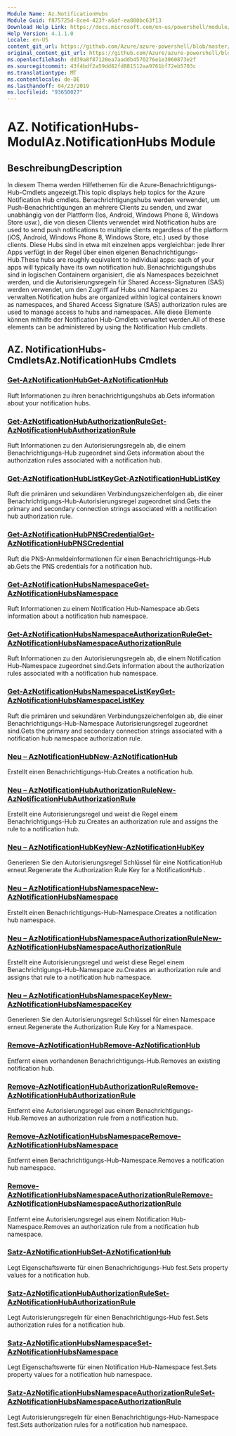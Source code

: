 ```yaml
---
Module Name: Az.NotificationHubs
Module Guid: f875725d-8ce4-423f-a6af-ea880bc63f13
Download Help Link: https://docs.microsoft.com/en-us/powershell/module/az.notificationhubs
Help Version: 4.1.1.0
Locale: en-US
content_git_url: https://github.com/Azure/azure-powershell/blob/master/src/NotificationHubs/NotificationHubs/help/Az.NotificationHubs.md
original_content_git_url: https://github.com/Azure/azure-powershell/blob/master/src/NotificationHubs/NotificationHubs/help/Az.NotificationHubs.md
ms.openlocfilehash: dd39a8f87120ea7aaddb4570276e1e3060873e2f
ms.sourcegitcommit: 43f4bdf2a59dd82fd881512aa9761bf72eb5703c
ms.translationtype: MT
ms.contentlocale: de-DE
ms.lasthandoff: 04/23/2019
ms.locfileid: "93650027"
---
```

# <span data-ttu-id="464d5-101">AZ. NotificationHubs-Modul</span><span class="sxs-lookup"><span data-stu-id="464d5-101">Az.NotificationHubs Module</span></span>
## <span data-ttu-id="464d5-102">Beschreibung</span><span class="sxs-lookup"><span data-stu-id="464d5-102">Description</span></span>
<span data-ttu-id="464d5-103">In diesem Thema werden Hilfethemen für die Azure-Benachrichtigungs-Hub-Cmdlets angezeigt.</span><span class="sxs-lookup"><span data-stu-id="464d5-103">This topic displays help topics for the Azure Notification Hub cmdlets.</span></span> <span data-ttu-id="464d5-104">Benachrichtigungshubs werden verwendet, um Push-Benachrichtigungen an mehrere Clients zu senden, und zwar unabhängig von der Plattform (Ios, Android, Windows Phone 8, Windows Store usw.), die von diesen Clients verwendet wird.</span><span class="sxs-lookup"><span data-stu-id="464d5-104">Notification hubs are used to send push notifications to multiple clients regardless of the platform (iOS, Android, Windows Phone 8, Windows Store, etc.) used by those clients.</span></span> <span data-ttu-id="464d5-105">Diese Hubs sind in etwa mit einzelnen apps vergleichbar: jede Ihrer Apps verfügt in der Regel über einen eigenen Benachrichtigungs-Hub.</span><span class="sxs-lookup"><span data-stu-id="464d5-105">These hubs are roughly equivalent to individual apps: each of your apps will typically have its own notification hub.</span></span> <span data-ttu-id="464d5-106">Benachrichtigungshubs sind in logischen Containern organisiert, die als Namespaces bezeichnet werden, und die Autorisierungsregeln für Shared Access-Signaturen (SAS) werden verwendet, um den Zugriff auf Hubs und Namespaces zu verwalten.</span><span class="sxs-lookup"><span data-stu-id="464d5-106">Notification hubs are organized within logical containers known as namespaces, and Shared Access Signature (SAS) authorization rules are used to manage access to hubs and namespaces.</span></span> <span data-ttu-id="464d5-107">Alle diese Elemente können mithilfe der Notification Hub-Cmdlets verwaltet werden.</span><span class="sxs-lookup"><span data-stu-id="464d5-107">All of these elements can be administered by using the Notification Hub cmdlets.</span></span>

## <span data-ttu-id="464d5-108">AZ. NotificationHubs-Cmdlets</span><span class="sxs-lookup"><span data-stu-id="464d5-108">Az.NotificationHubs Cmdlets</span></span>
### [<span data-ttu-id="464d5-109">Get-AzNotificationHub</span><span class="sxs-lookup"><span data-stu-id="464d5-109">Get-AzNotificationHub</span></span>](Get-AzNotificationHub.md)
<span data-ttu-id="464d5-110">Ruft Informationen zu ihren benachrichtigungshubs ab.</span><span class="sxs-lookup"><span data-stu-id="464d5-110">Gets information about your notification hubs.</span></span>

### [<span data-ttu-id="464d5-111">Get-AzNotificationHubAuthorizationRule</span><span class="sxs-lookup"><span data-stu-id="464d5-111">Get-AzNotificationHubAuthorizationRule</span></span>](Get-AzNotificationHubAuthorizationRule.md)
<span data-ttu-id="464d5-112">Ruft Informationen zu den Autorisierungsregeln ab, die einem Benachrichtigungs-Hub zugeordnet sind.</span><span class="sxs-lookup"><span data-stu-id="464d5-112">Gets information about the authorization rules associated with a notification hub.</span></span>

### [<span data-ttu-id="464d5-113">Get-AzNotificationHubListKey</span><span class="sxs-lookup"><span data-stu-id="464d5-113">Get-AzNotificationHubListKey</span></span>](Get-AzNotificationHubListKey.md)
<span data-ttu-id="464d5-114">Ruft die primären und sekundären Verbindungszeichenfolgen ab, die einer Benachrichtigungs-Hub-Autorisierungsregel zugeordnet sind.</span><span class="sxs-lookup"><span data-stu-id="464d5-114">Gets the primary and secondary connection strings associated with a notification hub authorization rule.</span></span>

### [<span data-ttu-id="464d5-115">Get-AzNotificationHubPNSCredential</span><span class="sxs-lookup"><span data-stu-id="464d5-115">Get-AzNotificationHubPNSCredential</span></span>](Get-AzNotificationHubPNSCredential.md)
<span data-ttu-id="464d5-116">Ruft die PNS-Anmeldeinformationen für einen Benachrichtigungs-Hub ab.</span><span class="sxs-lookup"><span data-stu-id="464d5-116">Gets the PNS credentials for a notification hub.</span></span>

### [<span data-ttu-id="464d5-117">Get-AzNotificationHubsNamespace</span><span class="sxs-lookup"><span data-stu-id="464d5-117">Get-AzNotificationHubsNamespace</span></span>](Get-AzNotificationHubsNamespace.md)
<span data-ttu-id="464d5-118">Ruft Informationen zu einem Notification Hub-Namespace ab.</span><span class="sxs-lookup"><span data-stu-id="464d5-118">Gets information about a notification hub namespace.</span></span>

### [<span data-ttu-id="464d5-119">Get-AzNotificationHubsNamespaceAuthorizationRule</span><span class="sxs-lookup"><span data-stu-id="464d5-119">Get-AzNotificationHubsNamespaceAuthorizationRule</span></span>](Get-AzNotificationHubsNamespaceAuthorizationRule.md)
<span data-ttu-id="464d5-120">Ruft Informationen zu den Autorisierungsregeln ab, die einem Notification Hub-Namespace zugeordnet sind.</span><span class="sxs-lookup"><span data-stu-id="464d5-120">Gets information about the authorization rules associated with a notification hub namespace.</span></span>

### [<span data-ttu-id="464d5-121">Get-AzNotificationHubsNamespaceListKey</span><span class="sxs-lookup"><span data-stu-id="464d5-121">Get-AzNotificationHubsNamespaceListKey</span></span>](Get-AzNotificationHubsNamespaceListKey.md)
<span data-ttu-id="464d5-122">Ruft die primären und sekundären Verbindungszeichenfolgen ab, die einer Benachrichtigungs-Hub-Namespace Autorisierungsregel zugeordnet sind.</span><span class="sxs-lookup"><span data-stu-id="464d5-122">Gets the primary and secondary connection strings associated with a notification hub namespace authorization rule.</span></span>

### [<span data-ttu-id="464d5-123">Neu – AzNotificationHub</span><span class="sxs-lookup"><span data-stu-id="464d5-123">New-AzNotificationHub</span></span>](New-AzNotificationHub.md)
<span data-ttu-id="464d5-124">Erstellt einen Benachrichtigungs-Hub.</span><span class="sxs-lookup"><span data-stu-id="464d5-124">Creates a notification hub.</span></span>

### [<span data-ttu-id="464d5-125">Neu – AzNotificationHubAuthorizationRule</span><span class="sxs-lookup"><span data-stu-id="464d5-125">New-AzNotificationHubAuthorizationRule</span></span>](New-AzNotificationHubAuthorizationRule.md)
<span data-ttu-id="464d5-126">Erstellt eine Autorisierungsregel und weist die Regel einem Benachrichtigungs-Hub zu.</span><span class="sxs-lookup"><span data-stu-id="464d5-126">Creates an authorization rule and assigns the rule to a notification hub.</span></span>

### [<span data-ttu-id="464d5-127">Neu – AzNotificationHubKey</span><span class="sxs-lookup"><span data-stu-id="464d5-127">New-AzNotificationHubKey</span></span>](New-AzNotificationHubKey.md)
<span data-ttu-id="464d5-128">Generieren Sie den Autorisierungsregel Schlüssel für eine NotificationHub erneut.</span><span class="sxs-lookup"><span data-stu-id="464d5-128">Regenerate the Authorization Rule Key for a NotificationHub .</span></span>

### [<span data-ttu-id="464d5-129">Neu – AzNotificationHubsNamespace</span><span class="sxs-lookup"><span data-stu-id="464d5-129">New-AzNotificationHubsNamespace</span></span>](New-AzNotificationHubsNamespace.md)
<span data-ttu-id="464d5-130">Erstellt einen Benachrichtigungs-Hub-Namespace.</span><span class="sxs-lookup"><span data-stu-id="464d5-130">Creates a notification hub namespace.</span></span>

### [<span data-ttu-id="464d5-131">Neu – AzNotificationHubsNamespaceAuthorizationRule</span><span class="sxs-lookup"><span data-stu-id="464d5-131">New-AzNotificationHubsNamespaceAuthorizationRule</span></span>](New-AzNotificationHubsNamespaceAuthorizationRule.md)
<span data-ttu-id="464d5-132">Erstellt eine Autorisierungsregel und weist diese Regel einem Benachrichtigungs-Hub-Namespace zu.</span><span class="sxs-lookup"><span data-stu-id="464d5-132">Creates an authorization rule and assigns that rule to a notification hub namespace.</span></span>

### [<span data-ttu-id="464d5-133">Neu – AzNotificationHubsNamespaceKey</span><span class="sxs-lookup"><span data-stu-id="464d5-133">New-AzNotificationHubsNamespaceKey</span></span>](New-AzNotificationHubsNamespaceKey.md)
<span data-ttu-id="464d5-134">Generieren Sie den Autorisierungsregel Schlüssel für einen Namespace erneut.</span><span class="sxs-lookup"><span data-stu-id="464d5-134">Regenerate the Authorization Rule Key for a Namespace.</span></span>

### [<span data-ttu-id="464d5-135">Remove-AzNotificationHub</span><span class="sxs-lookup"><span data-stu-id="464d5-135">Remove-AzNotificationHub</span></span>](Remove-AzNotificationHub.md)
<span data-ttu-id="464d5-136">Entfernt einen vorhandenen Benachrichtigungs-Hub.</span><span class="sxs-lookup"><span data-stu-id="464d5-136">Removes an existing notification hub.</span></span>

### [<span data-ttu-id="464d5-137">Remove-AzNotificationHubAuthorizationRule</span><span class="sxs-lookup"><span data-stu-id="464d5-137">Remove-AzNotificationHubAuthorizationRule</span></span>](Remove-AzNotificationHubAuthorizationRule.md)
<span data-ttu-id="464d5-138">Entfernt eine Autorisierungsregel aus einem Benachrichtigungs-Hub.</span><span class="sxs-lookup"><span data-stu-id="464d5-138">Removes an authorization rule from a notification hub.</span></span>

### [<span data-ttu-id="464d5-139">Remove-AzNotificationHubsNamespace</span><span class="sxs-lookup"><span data-stu-id="464d5-139">Remove-AzNotificationHubsNamespace</span></span>](Remove-AzNotificationHubsNamespace.md)
<span data-ttu-id="464d5-140">Entfernt einen Benachrichtigungs-Hub-Namespace.</span><span class="sxs-lookup"><span data-stu-id="464d5-140">Removes a notification hub namespace.</span></span>

### [<span data-ttu-id="464d5-141">Remove-AzNotificationHubsNamespaceAuthorizationRule</span><span class="sxs-lookup"><span data-stu-id="464d5-141">Remove-AzNotificationHubsNamespaceAuthorizationRule</span></span>](Remove-AzNotificationHubsNamespaceAuthorizationRule.md)
<span data-ttu-id="464d5-142">Entfernt eine Autorisierungsregel aus einem Notification Hub-Namespace.</span><span class="sxs-lookup"><span data-stu-id="464d5-142">Removes an authorization rule from a notification hub namespace.</span></span>

### [<span data-ttu-id="464d5-143">Satz-AzNotificationHub</span><span class="sxs-lookup"><span data-stu-id="464d5-143">Set-AzNotificationHub</span></span>](Set-AzNotificationHub.md)
<span data-ttu-id="464d5-144">Legt Eigenschaftswerte für einen Benachrichtigungs-Hub fest.</span><span class="sxs-lookup"><span data-stu-id="464d5-144">Sets property values for a notification hub.</span></span>

### [<span data-ttu-id="464d5-145">Satz-AzNotificationHubAuthorizationRule</span><span class="sxs-lookup"><span data-stu-id="464d5-145">Set-AzNotificationHubAuthorizationRule</span></span>](Set-AzNotificationHubAuthorizationRule.md)
<span data-ttu-id="464d5-146">Legt Autorisierungsregeln für einen Benachrichtigungs-Hub fest.</span><span class="sxs-lookup"><span data-stu-id="464d5-146">Sets authorization rules for a notification hub.</span></span>

### [<span data-ttu-id="464d5-147">Satz-AzNotificationHubsNamespace</span><span class="sxs-lookup"><span data-stu-id="464d5-147">Set-AzNotificationHubsNamespace</span></span>](Set-AzNotificationHubsNamespace.md)
<span data-ttu-id="464d5-148">Legt Eigenschaftswerte für einen Notification Hub-Namespace fest.</span><span class="sxs-lookup"><span data-stu-id="464d5-148">Sets property values for a notification hub namespace.</span></span>

### [<span data-ttu-id="464d5-149">Satz-AzNotificationHubsNamespaceAuthorizationRule</span><span class="sxs-lookup"><span data-stu-id="464d5-149">Set-AzNotificationHubsNamespaceAuthorizationRule</span></span>](Set-AzNotificationHubsNamespaceAuthorizationRule.md)
<span data-ttu-id="464d5-150">Legt Autorisierungsregeln für einen Benachrichtigungs-Hub-Namespace fest.</span><span class="sxs-lookup"><span data-stu-id="464d5-150">Sets authorization rules for a notification hub namespace.</span></span>

